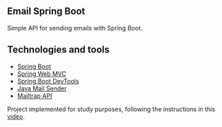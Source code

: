 ## Email Spring Boot

Simple API for sending emails with Spring Boot.

## Technologies and tools

- [Spring Boot](https://spring.io/projects/spring-boot)
- [Spring Web MVC](https://docs.spring.io/spring-framework/reference/web/webmvc.html)
- [Spring Boot DevTools](https://docs.spring.io/spring-boot/docs/2.1.5.RELEASE/reference/html/using-boot-devtools.html)
- [Java Mail Sender](https://docs.spring.io/spring-framework/docs/current/javadoc-api/org/springframework/mail/javamail/JavaMailSender.html)
- [Mailtrap API](https://mailtrap.io/?gad_source=1)

Project implemented for study purposes, following the instructions in this [video](https://www.youtube.com/watch?v=GPjgfjayWos).